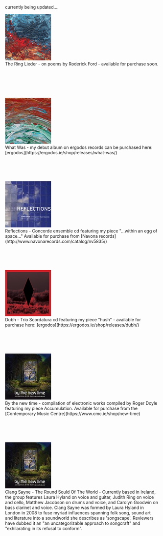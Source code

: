 currently being updated....
<br>


<div class="photo-with-credit">
  <img src="/assets/img/theringlieder.jpg">
</div>The Ring Lieder - on poems by Roderick Ford - available for purchase soon.
<br>
<br>
<br>
<br>
<br>
<br>
<br>

<div class="photo-with-credit">
  <img src="/assets/img/whatwas.jpg">
</div>What Was - my debut album on ergodos records can be purchased here: [ergodos](https://ergodos.ie/shop/releases/what-was/)
<br>
<br>
<br>
<br>
<br>
<br>

<div class="photo-with-credit">
  <img src="/assets/img/reflections.jpg">
</div>Reflections - Concorde ensemble cd featuring my piece "...within an egg of space..." Available for purchase from [Navona records](http://www.navonarecords.com/catalog/nv5835/)
<br>
<br>
<br>
<br>
<br>
<br>

<div class="photo-with-credit">
  <img src="/assets/img/dubh.jpg">
</div>Dubh - Trio Scordatura cd featuring my piece "hush" - available for purchase here: [ergodos](https://ergodos.ie/shop/releases/dubh/)
<br>
<br>
<br>
<br>
<br>
<br>

<div class="photo-with-credit">
  <img src="/assets/img/bythenewtime.jpg">
</div>By the new time - compilation of electronic works compiled by Roger Doyle featuring my piece Accumulation. Available for purchase from the [Contemporary Music Centre](https://www.cmc.ie/shop/new-time)
<br>
<br>
<br>
<br>
<br>
<br>
<div class="photo-with-credit">
  <img src="/assets/img/bythenewtime.jpg">
  </div>Clang Sayne - The Round Sould Of The World - Currently based in Ireland, the group features Laura Hyland on voice and guitar, Judith Ring on voice and cello, Matthew Jacobson on drums and voice, and Carolyn Goodwin on bass clarinet and voice.
  Clang Sayne was formed by Laura Hyland in London in 2008 to fuse myriad influences spanning folk song, sound art and literature into a soundworld she describes as 'songscape'. Reviewers have dubbed it an "an uncategorizable approach to songcraft" and "exhilarating in its refusal to conform".

